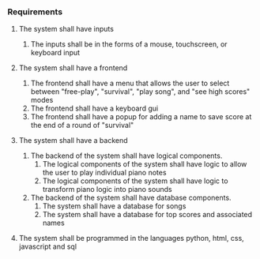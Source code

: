 ### Requirements

1. The system shall have inputs

   1. The inputs shall be in the forms of a mouse, touchscreen, or keyboard input

2. The system shall have a frontend

   1. The frontend shall have a menu that allows the user to select between "free-play", "survival", "play song", and "see high scores" modes
   2. The frontend shall have a keyboard gui
   3. The frontend shall have a popup for adding a name to save score at the end of a round of "survival"

3. The system shall have a backend

   1. The backend of the system shall have logical components.
      1. The logical components of the system shall have logic to allow the user to play individual piano notes
      2. The logical components of the system shall have logic to transform piano logic into piano sounds
   2. The backend of the system shall have database components.
      1. The system shall have a database for songs
      2. The system shall have a database for top scores and associated names

4. The system shall be programmed in the languages python, html, css, javascript and sql
